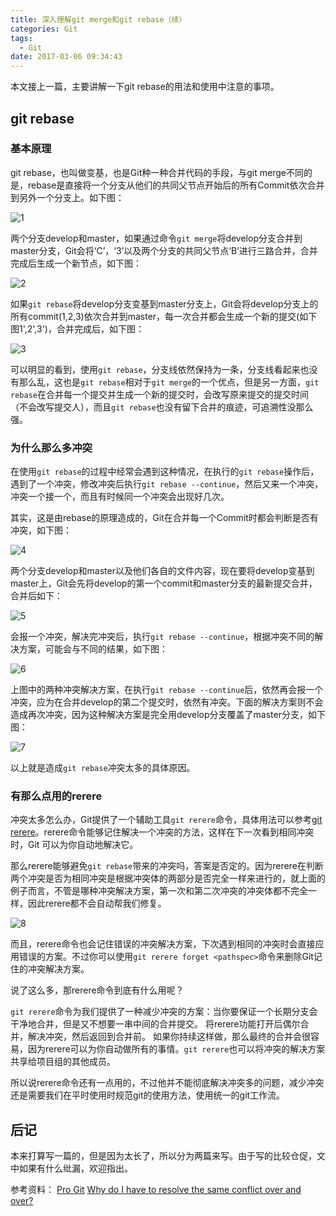 ```yaml
---
title: 深入理解git merge和git rebase（续）
categories: Git
tags:
  - Git
date: 2017-03-06 09:34:43
---
```


本文接上一篇，主要讲解一下git rebase的用法和使用中注意的事项。

## git rebase

### 基本原理

git rebase，也叫做变基，也是Git种一种合并代码的手段，与git merge不同的是，rebase是直接将一个分支从他们的共同父节点开始后的所有Commit依次合并到另外一个分支上。如下图：

![1](http://oldblog.shicishuzhai.com/e3bdbc7fff28676ccefdcb16f4d43095.png)

两个分支develop和master，如果通过命令`git merge`将develop分支合并到master分支，Git会将‘C’，‘3’以及两个分支的共同父节点‘B’进行三路合并，合并完成后生成一个新节点，如下图：

![2](http://oldblog.shicishuzhai.com/ce919bb1921ee5c302baafbb0f45785f.png)

如果`git rebase`将develop分支变基到master分支上，Git会将develop分支上的所有commit(1,2,3)依次合并到master，每一次合并都会生成一个新的提交(如下图1',2',3')，合并完成后，如下图：

![3](http://oldblog.shicishuzhai.com/0478f567c5748186a200cd4da8b5ddd8.png)

可以明显的看到，使用`git rebase`，分支线依然保持为一条，分支线看起来也没有那么乱，这也是`git rebase`相对于`git merge`的一个优点，但是另一方面，`git rebase`在合并每一个提交并生成一个新的提交时，会改写原来提交的提交时间（不会改写提交人），而且`git rebase`也没有留下合并的痕迹，可追溯性没那么强。

### 为什么那么多冲突

在使用`git rebase`的过程中经常会遇到这种情况，在执行的`git rebase`操作后，遇到了一个冲突，修改冲突后执行`git rebase --continue`，然后又来一个冲突，冲突一个接一个，而且有时候同一个冲突会出现好几次。

其实，这是由rebase的原理造成的，Git在合并每一个Commit时都会判断是否有冲突，如下图：

![4](http://oldblog.shicishuzhai.com/90ff7dd4f79dddc65656820254dba48b.png)

两个分支develop和master以及他们各自的文件内容，现在要将develop变基到master上，Git会先将develop的第一个commit和master分支的最新提交合并，合并后如下：

![5](http://oldblog.shicishuzhai.com/31c92a8c54e271fb69053a22c984c6dd.png)

会报一个冲突，解决完冲突后，执行`git rebase --continue`，根据冲突不同的解决方案，可能会与不同的结果，如下图：

![6](http://oldblog.shicishuzhai.com/74efc09f8e231d078914a36f5223e289.png)

上图中的两种冲突解决方案，在执行`git rebase --continue`后，依然再会报一个冲突，应为在合并develop的第二个提交时，依然有冲突。下面的解决方案则不会造成再次冲突，因为这种解决方案是完全用develop分支覆盖了master分支，如下图：

![7](http://oldblog.shicishuzhai.com/510fa8570fd012eb1723d6c521eb5cc6.png)

以上就是造成`git rebase`冲突太多的具体原因。

### 有那么点用的rerere

冲突太多怎么办，Git提供了一个辅助工具`git rerere`命令，具体用法可以参考[git rerere](https://git-scm.com/book/zh/v2/Git-%E5%B7%A5%E5%85%B7-Rerere)。rerere命令能够记住解决一个冲突的方法，这样在下一次看到相同冲突时，Git 可以为你自动地解决它。

那么rerere能够避免`git rebase`带来的冲突吗，答案是否定的。因为rerere在判断两个冲突是否为相同冲突是根据冲突体的两部分是否完全一样来进行的，就上面的例子而言，不管是哪种冲突解决方案，第一次和第二次冲突的冲突体都不完全一样，因此rerere都不会自动帮我们修复。

![8](http://oldblog.shicishuzhai.com/b80ef2ec61407d7a737a0997da6c960d.png)

而且，rerere命令也会记住错误的冲突解决方案，下次遇到相同的冲突时会直接应用错误的方案。不过你可以使用`git rerere forget <pathspec>`命令来删除Git记住的冲突解决方案。

说了这么多，那rerere命令到底有什么用呢？

`git rerere`命令为我们提供了一种减少冲突的方案：当你要保证一个长期分支会干净地合并，但是又不想要一串中间的合并提交。 将rerere功能打开后偶尔合并，解决冲突，然后返回到合并前。 如果你持续这样做，那么最终的合并会很容易，因为rerere可以为你自动做所有的事情。`git rerere`也可以将冲突的解决方案共享给项目组的其他成员。

所以说rerere命令还有一点用的，不过他并不能彻底解决冲突多的问题，减少冲突还是需要我们在平时使用时规范git的使用方法，使用统一的git工作流。

## 后记

本来打算写一篇的，但是因为太长了，所以分为两篇来写。由于写的比较仓促，文中如果有什么纰漏，欢迎指出。

参考资料：
[Pro Git](https://git-scm.com/book/zh/v2)
[Why do I have to resolve the same conflict over and over?](http://stackoverflow.com/questions/13825079/why-do-i-have-to-resolve-the-same-conflict-over-and-over)
